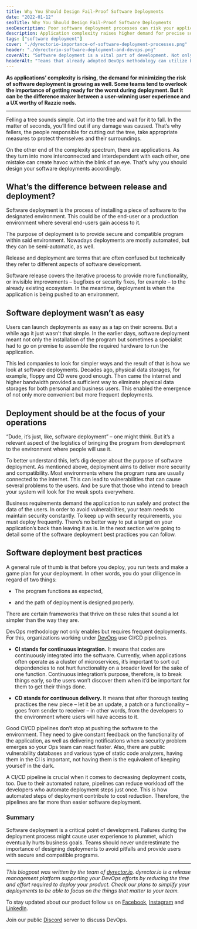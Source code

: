 ```yaml
---
title: Why You Should Design Fail-Proof Software Deployments
date: "2022-01-12"
seoTitle: Why You Should Design Fail-Proof Software Deployments
seoDescription: Poor software deployment processes can risk your application's functionality and eventually result in loss of users.
description: Application complexity raises higher demand for precise software deployment processes. To avoid downtime and sort out dependencies, your Ops efforts should treat software deployments as top priority.
tags: ["software deployment"]
cover: "./dyrectorio-importance-of-software-deployment-processes.png"
header: "./dyrectorio-software-deployment-and-devops.png"
coverAlt: "Software deployment is a vital part of development. Not only because it's the logistical phase of development but also frequent and seamless deployments provide secure and compatible applications."
headerAlt: "Teams that already adopted DevOps methodology can utilize best practices like CI/CD pipelines, when it comes to software deployment."
---
```


**As applications’ complexity is rising, the demand for minimizing the risk of software deployment is growing as well. Some teams tend to overlook the importance of getting ready for the worst during deployment. But it can be the difference maker between a user-winning user experience and a UX worthy of Razzie nods.**

---

Felling a tree sounds simple. Cut into the tree and wait for it to fall. In the matter of seconds, you’ll find out if any damage was caused. That’s why fellers, the people responsible for cutting out the tree, take appropriate measures to protect themselves and their surroundings. 

On the other end of the complexity spectrum, there are applications. As they turn into more interconnected and interdependent with each other, one mistake can create havoc within the blink of an eye. That’s why you should design your software deployments accordingly.

## What’s the difference between release and deployment?

Software deployment is the process of installing a piece of software to the designated environment. This could be of the end-user or a production environment where several end-users gain access to it. 

The purpose of deployment is to provide secure and compatible program within said environment. Nowadays deployments are mostly automated, but they can be semi-automatic, as well. 

Release and deployment are terms that are often confused but technically they refer to different aspects of software development. 

Software release covers the iterative process to provide more functionality, or invisible improvements – bugfixes or security fixes, for example – to the already existing ecosystem. In the meantime, deployment is when the application is being pushed to an environment. 

## Software deployment wasn’t as easy

Users can launch deployments as easy as a tap on their screens. But a while ago it just wasn’t that simple. In the earlier days, software deployment meant not only the installation of the program but sometimes a specialist had to go on premise to assemble the required hardware to run the application. 

This led companies to look for simpler ways and the result of that is how we look at software deployments. Decades ago, physical data storages, for example, floppy and CD were good enough. Then came the internet and higher bandwidth provided a sufficient way to eliminate physical data storages for both personal and business users. This enabled the emergence of not only more convenient but more frequent deployments. 

## Deployment should be at the focus of your operations

“Dude, it’s just, like, software deployment” – one might think. But it’s a relevant aspect of the logistics of bringing the program from development to the environment where people will use it. 

To better understand this, let’s dig deeper about the purpose of software deployment. As mentioned above, deployment aims to deliver more security and compatibility. Most environments where the program runs are usually connected to the internet. This can lead to vulnerabilities that can cause several problems to the users. And be sure that those who intend to breach your system will look for the weak spots everywhere. 

Business requirements demand the application to run safely and protect the data of the users. In order to avoid vulnerabilities, your team needs to maintain security constantly. To keep up with security requirements, you must deploy frequently. There’s no better way to put a target on your application’s back than leaving it as is. In the next section we’re going to detail some of the software deployment best practices you can follow. 

## Software deployment best practices

A general rule of thumb is that before you deploy, you run tests and make a game plan for your deployment. In other words, you do your diligence in regard of two things: 

- The program functions as expected, 

- and the path of deployment is designed properly. 

There are certain frameworks that thrive on these rules that sound a lot simpler than the way they are. 

DevOps methodology not only enables but requires frequent deployments. For this, organizations working under [DevOps](https://blog.dyrector.io/2021-11-03-devops-differ/) use CI/CD pipelines. 

- **CI stands for continuous integration.** It means that codes are continuously integrated into the software. Currently, when applications often operate as a cluster of microservices, it’s important to sort out dependencies to not hurt functionality on a broader level for the sake of one function. Continuous integration’s purpose, therefore, is to break things early, so the users won’t discover them when it’d be important for them to get their things done. 

- **CD stands for continuous delivery.** It means that after thorough testing practices the new piece – let it be an update, a patch or a functionality – goes from sender to receiver – in other words, from the developers to the environment where users will have access to it. 

Good CI/CD pipelines don’t stop at pushing the software to the environment. They need to give constant feedback on the functionality of the application, as well as delivering notifications when a security problem emerges so your Ops team can react faster. Also, there are public vulnerability databases and various type of static code analyzers, having them in the CI is important, not having them is the equivalent of keeping yourself in the dark. 

A CI/CD pipeline is crucial when it comes to decreasing deployment costs, too. Due to their automated nature, pipelines can reduce workload off the developers who automate deployment steps just once. This is how automated steps of deployment contribute to cost reduction. Therefore, the pipelines are far more than easier software deployment. 

### **Summary**

Software deployment is a critical point of development. Failures during the deployment process might cause user experience to plummet, which eventually hurts business goals. Teams should never underestimate the importance of designing deployments to avoid pitfalls and provide users with secure and compatible programs.

---

_This blogpost was written by the team of [dyrector.io](https://dyrector.io). dyrector.io is a release management platform supporting your DevOps efforts by reducing the time and effort required to deploy your product. Check our plans to simplify your deployments to be able to focus on the things that matter to your team._

To stay updated about our product follow us on [Facebook](https://www.facebook.com/dyrectorio), [Instagram](https://www.instagram.com/dyrectorio/) and [LinkedIn](https://www.linkedin.com/company/dyrectorio/).

Join our public [Discord](https://discord.gg/hMyT9cbYFD) server to discuss DevOps.